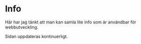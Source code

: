 # Info

Här har jag tänkt att man kan samla lite info som är användbar för webbutveckling.

Sidan uppdateras kontinuerligt.
